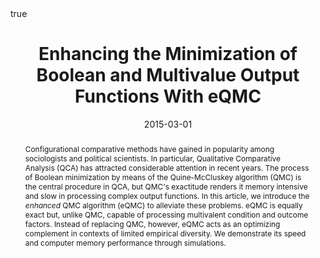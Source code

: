 ﻿---
featured: false

authors: ["Adrian Dușa", "Alrik Thiem"]

title: "Enhancing the Minimization of Boolean and Multivalue Output Functions With eQMC"

date: "2015-03-01"
publishDate: "2015-03-01"

# 0 = Uncategorized, 1 = Conference proceedings, 2 = Journal, 3 = Work in progress, 4 = Technical report, 5 = Book, 6 = Book chapter
publication_types:
- "2"

publication: "*Journal of Mathematical Sociology*"

publication_short: ""

abstract: "Configurational comparative methods have gained in popularity among sociologists and political scientists. In particular, Qualitative Comparative Analysis (QCA) has attracted considerable attention in recent years. The process of Boolean minimization by means of the Quine-McCluskey algorithm (QMC) is the central procedure in QCA, but QMC's exactitude renders it memory intensive and slow in processing complex output functions. In this article, we introduce the *enhanced* QMC algorithm (eQMC) to alleviate these problems. eQMC is equally exact but, unlike QMC, capable of processing multivalent condition and outcome factors. Instead of replacing QMC, however, eQMC acts as an optimizing complement in contexts of limited empirical diversity. We demonstrate its speed and computer memory performance through simulations."

doi: "10.1080/0022250X.2014.897949"

projects: []

summary: 

math: true

tags: ["R", "QCA"]

# url_code: ""
# url_dataset: ""
url_pdf: "files/2015-eQMC.pdf"
# url_poster: ""
# url_project: ""
# url_slides: ""
# url_source: ""
# url_video: ""

links:
- name: "replication"
  url: "http://www.tandfonline.com/doi/suppl/10.1080/0022250X.2014.897949?scroll=top"


image:
  caption: ""
  focal_point: ""
  preview_only: false
---


